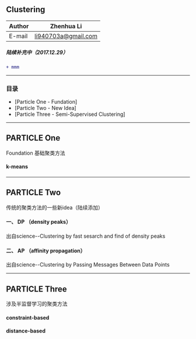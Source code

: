 Clustering
-------
|Author|Zhenhua Li|
|---|---|
|E-mail|li940703a@gmail.com

##### 陆续补充中（2017.12.29）
```diff
+ mmm
```
****
### 目录
* [Particle One - Fundation]
* [Particle Two - New Idea]
* [Particle Three - Semi-Supervised Clustering]
****
##  PARTICLE One
Foundation
基础聚类方法
#### k-means
#### 
****
## PARTICLE Two
传统的聚类方法的一些新idea（陆续添加）
#### 一、 DP （density peaks）
出自science--Clustering by fast sesarch and find of density peaks
#### 二、 AP （affinity propagation）
出自science--Clustering by Passing Messages Between Data Points

****
## PARTICLE Three

涉及半监督学习的聚类方法
#### constraint-based

#### distance-based

